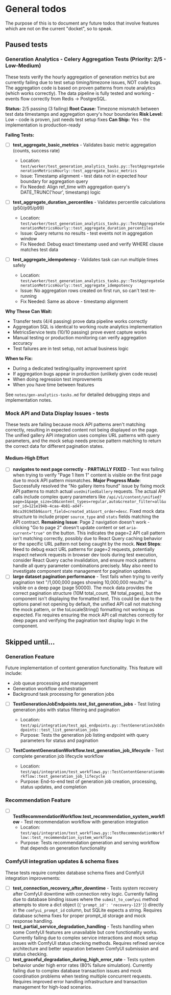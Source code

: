 # General todos
The purpose of this is to document any future todos that involve features which are not on the current "docket", so to 
speak.  

## Paused tests

### Generation Analytics - Celery Aggregation Tests (Priority: 2/5 - Low-Medium)
These tests verify the hourly aggregation of generation metrics but are currently failing due to test setup timing/timezone issues, NOT code bugs. The aggregation code is based on proven patterns from route analytics (which works correctly). The data pipeline is fully tested and working - events flow correctly from Redis → PostgreSQL.

**Status:** 2/5 passing (3 failing)
**Root Cause:** Timezone mismatch between test data timestamps and aggregation query's hour boundaries
**Risk Level:** Low - code is proven, just needs test setup fixes
**Can Ship:** Yes - the implementation is production-ready

**Failing Tests:**
- [ ] **test_aggregate_basic_metrics** - Validates basic metric aggregation (counts, success rate)
  - Location: `test/worker/test_generation_analytics_tasks.py::TestAggregateGenerationMetricsHourly::test_aggregate_basic_metrics`
  - Issue: Timestamp alignment - test data not in expected hour boundary for aggregation query
  - Fix Needed: Align ref_time with aggregation query's DATE_TRUNC('hour', timestamp) logic

- [ ] **test_aggregate_duration_percentiles** - Validates percentile calculations (p50/p95/p99)
  - Location: `test/worker/test_generation_analytics_tasks.py::TestAggregateGenerationMetricsHourly::test_aggregate_duration_percentiles`
  - Issue: Query returns no results - test events not in aggregation window
  - Fix Needed: Debug exact timestamp used and verify WHERE clause matches test data

- [ ] **test_aggregate_idempotency** - Validates task can run multiple times safely
  - Location: `test/worker/test_generation_analytics_tasks.py::TestAggregateGenerationMetricsHourly::test_aggregate_idempotency`
  - Issue: No aggregation rows created on first run, so can't test re-running
  - Fix Needed: Same as above - timestamp alignment

**Why These Can Wait:**
- Transfer tests (4/4 passing) prove data pipeline works correctly
- Aggregation SQL is identical to working route analytics implementation
- MetricsService tests (10/10 passing) prove event capture works
- Manual testing or production monitoring can verify aggregation accuracy
- Test failures are in test setup, not actual business logic

**When to Fix:**
- During a dedicated testing/quality improvement sprint
- If aggregation bugs appear in production (unlikely given code reuse)
- When doing regression test improvements
- When you have time between features

See `notes/gen-analytics-tasks.md` for detailed debugging steps and implementation notes.

### Mock API and Data Display Issues - tests
These tests are failing because mock API patterns aren't matching correctly, resulting in expected content not being displayed on the page. The unified gallery API integration uses complex URL patterns with query parameters, and the mock setup needs precise pattern matching to return the correct data for different pagination states.

#### Medium-High Effort
- [ ] **navigates to next page correctly** - **PARTIALLY FIXED** - Test was failing when trying to verify "Page 1 Item 1" content is visible on the first page due to mock API pattern mismatches. **Major Progress Made**: Successfully resolved the "No gallery items found" issue by fixing mock API patterns to match actual `useUnifiedGallery` requests. The actual API calls include complex query parameters like `/api/v1/content/unified?page=1&page_size=10&content_types=regular,auto&creator_filter=all&user_id=121e194b-4caa-4b81-ad4f-86ca3919d5b9&sort_field=created_at&sort_order=desc`. Fixed mock data structure to include proper `source_type` and `stats` fields matching the API contract. **Remaining Issue**: Page 2 navigation doesn't work - clicking "Go to page 2" doesn't update content or set `aria-current="true"` on the button. This indicates the page=2 API call pattern isn't matching correctly, possibly due to React Query caching behavior or the specific URL pattern not being caught by the mock. **Next Steps**: Need to debug exact URL patterns for page=2 requests, potentially inspect network requests in browser dev tools during test execution, consider React Query cache invalidation, and ensure mock patterns handle all query parameter combinations precisely. May also need to investigate component state management for pagination updates.
- [ ] **large dataset pagination performance** - Test fails when trying to verify pagination text "/1,000,000 pages showing 10,000,000 results/" is visible on a deep page (page 50000). The mock data provides the correct pagination structure (10M total_count, 1M total_pages), but the component isn't displaying the formatted text. This could be due to the options panel not opening by default, the unified API call not matching the mock pattern, or the toLocaleString() formatting not working as expected. Fix requires ensuring the mock API call matches correctly for deep pages and verifying the pagination text display logic in the component.

## Skipped until...
### Generation Feature
Future implementation of content generation functionality. This feature will include:
- Job queue processing and management
- Generation workflow orchestration  
- Background task processing for generation jobs
 
- [ ] **TestGenerationJobEndpoints.test_list_generation_jobs** - Test listing generation jobs with status filtering and pagination
  - Location: `test/api/integration/test_api_endpoints.py::TestGenerationJobEndpoints::test_list_generation_jobs`
  - Purpose: Tests the generation job listing endpoint with query parameters for status and pagination

- [ ] **TestContentGenerationWorkflow.test_generation_job_lifecycle** - Test complete generation job lifecycle workflow
  - Location: `test/api/integration/test_workflows.py::TestContentGenerationWorkflow::test_generation_job_lifecycle`  
  - Purpose: End-to-end test of generation job creation, processing, status updates, and completion

### Recommendation Feature
- [ ] **TestRecommendationWorkflow.test_recommendation_system_workflow** - Test recommendation workflow with generation integration
  - Location: `test/api/integration/test_workflows.py::TestRecommendationWorkflow::test_recommendation_system_workflow`
  - Purpose: Tests recommendation generation and serving workflow that depends on generation functionality

### ComfyUI integration updates & schema fixes
These tests require complex database schema fixes and ComfyUI integration improvements:

- [ ] **test_connection_recovery_after_downtime** - Tests system recovery after ComfyUI downtime with connection retry logic. Currently failing due to database binding issues where the `submit_to_comfyui` method attempts to store a dict object (`{'prompt_id': 'recovery-123'}`) directly in the `comfyui_prompt_id` column, but SQLite expects a string. Requires database schema fixes for proper prompt_id storage and mock response handling.
- [ ] **test_partial_service_degradation_handling** - Tests handling when some ComfyUI features are unavailable but core functionality works. Currently failing due to complex service interactions and mock setup issues with ComfyUI status checking methods. Requires refined service architecture and better separation between ComfyUI submission and status checking.
- [ ] **test_graceful_degradation_during_high_error_rate** - Tests system behavior under high error rates (80% failure simulation). Currently failing due to complex database transaction issues and mock coordination problems when testing multiple concurrent requests. Requires improved error handling infrastructure and transaction management for high-load scenarios.
